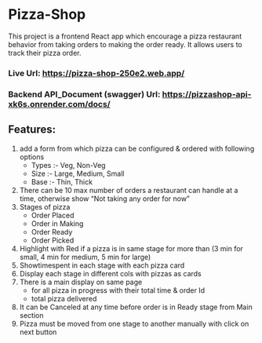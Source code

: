 # Pizza-Shop
This project is a frontend React app which encourage a pizza restaurant behavior from taking orders to making the order ready. It allows users to track their pizza order.
### Live Url: https://pizza-shop-250e2.web.app/
### Backend API_Document (swagger) Url: https://pizzashop-api-xk6s.onrender.com/docs/

## Features:
 1. add a form from which pizza can be configured & ordered with following options
     - Types :- Veg, Non-Veg
     - Size :- Large, Medium, Small
     - Base :- Thin, Thick
 2. There can be 10 max number of orders a restaurant can handle at a time, otherwise
 show “Not taking any order for now”
 3. Stages of pizza
     - Order Placed
     - Order in Making
     - Order Ready
     - Order Picked
 4. Highlight with Red if a pizza is in same stage for more than (3 min for small, 4 min for medium, 5 min for large)
 5. Showtimespent in each stage with each pizza card
 6. Display each stage in different cols with pizzas as cards
 7. There is a main display on same page
     - for all pizza in progress with their total time & order Id
     - total pizza delivered
 8. It can be Canceled at any time before order is in Ready stage from Main section
 9. Pizza must be moved from one stage to another manually with click on next button
